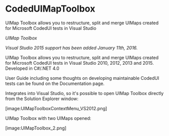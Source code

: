 # CodedUIMapToolbox
UIMap Toolbox allows you to restructure, split and merge UIMaps created for Microsoft CodedUI tests in Visual Studio

*UIMap Toolbox*

_Visual Studio 2015 support has been added January 11th, 2016._

UIMap Toolbox allows you to restructure, split and merge UIMaps created for Microsoft CodedUI tests in Visual Studio 2010, 2012, 2013 and 2015. Developed in C#/.NET 4.0

User Guide including some thoughts on developing maintainable CodedUI tests can be found on the Documentation page.

Integrates into Visual Studio, so it's possible to open UIMap Toolbox directly from the Solution Explorer window:

[image:UIMapToolboxContextMenu_VS2012.png]

UIMap Toolbox with two UIMaps opened:

[image:UIMapToolbox_2.png]
